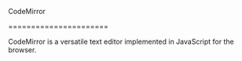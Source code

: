 CodeMirror

======================

CodeMirror is a versatile text editor implemented in JavaScript for the browser.
